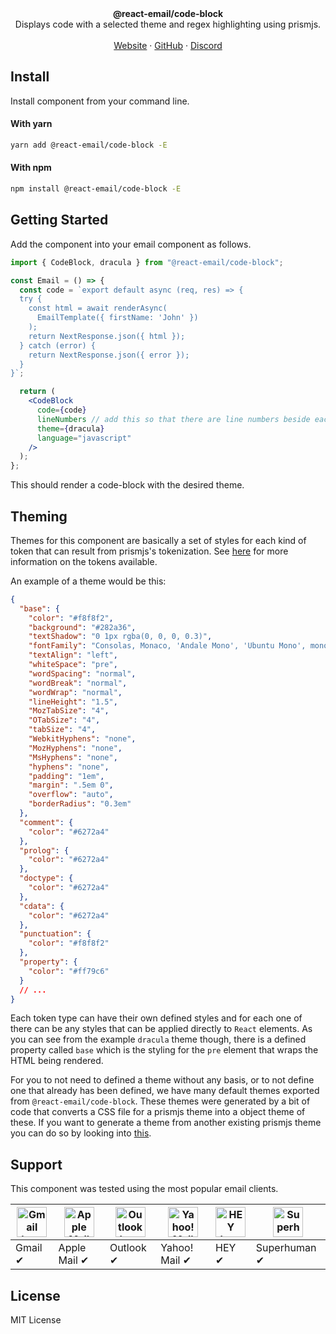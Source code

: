 <div align="center"><strong>@react-email/code-block</strong></div>
<div align="center">Displays code with a selected theme and regex highlighting using prismjs.</div>
<br />
<div align="center">
<a href="https://react.email">Website</a> 
<span> · </span>
<a href="https://github.com/resendlabs/react-email">GitHub</a> 
<span> · </span>
<a href="https://react.email/discord">Discord</a>
</div>

## Install

Install component from your command line.

#### With yarn

```sh
yarn add @react-email/code-block -E
```

#### With npm

```sh
npm install @react-email/code-block -E
```

## Getting Started

Add the component into your email component as follows.

```jsx
import { CodeBlock, dracula } from "@react-email/code-block";

const Email = () => {
  const code = `export default async (req, res) => {
  try {
    const html = await renderAsync(
      EmailTemplate({ firstName: 'John' })
    );
    return NextResponse.json({ html });
  } catch (error) {
    return NextResponse.json({ error });
  }
}`;

  return (
    <CodeBlock
      code={code}
      lineNumbers // add this so that there are line numbers beside each code line
      theme={dracula}
      language="javascript"
    />
  );
};
```

This should render a code-block with the desired theme.

## Theming

Themes for this component are basically a set of styles for each kind of token that can result from prismjs's tokenization. See [here](https://prismjs.com/tokens.html) for more information on the tokens available.

An example of a theme would be this:

```json
{
  "base": {
    "color": "#f8f8f2",
    "background": "#282a36",
    "textShadow": "0 1px rgba(0, 0, 0, 0.3)",
    "fontFamily": "Consolas, Monaco, 'Andale Mono', 'Ubuntu Mono', monospace",
    "textAlign": "left",
    "whiteSpace": "pre",
    "wordSpacing": "normal",
    "wordBreak": "normal",
    "wordWrap": "normal",
    "lineHeight": "1.5",
    "MozTabSize": "4",
    "OTabSize": "4",
    "tabSize": "4",
    "WebkitHyphens": "none",
    "MozHyphens": "none",
    "MsHyphens": "none",
    "hyphens": "none",
    "padding": "1em",
    "margin": ".5em 0",
    "overflow": "auto",
    "borderRadius": "0.3em"
  },
  "comment": {
    "color": "#6272a4"
  },
  "prolog": {
    "color": "#6272a4"
  },
  "doctype": {
    "color": "#6272a4"
  },
  "cdata": {
    "color": "#6272a4"
  },
  "punctuation": {
    "color": "#f8f8f2"
  },
  "property": {
    "color": "#ff79c6"
  }
  // ...
}
```

Each token type can have their own defined styles and for each one of there can be any styles that can be applied directly to `React` elements.
As you can see from the example `dracula` theme though, there is a defined property called `base` which is the styling for the `pre` element that wraps the HTML being rendered.

For you to not need to defined a theme without any basis, or to not define one that already has been defined, we have many default themes exported from `@react-email/code-block`.
These themes were generated by a bit of code that converts a CSS file for a prismjs theme into a object theme of these.
If you want to generate a theme from another existing prismjs theme you can do so by looking into [this](https://github.com/gabrielmfern/from-prismjs-to-react-email-code-block-theme).

## Support

This component was tested using the most popular email clients.

| <img src="https://react.email/static/icons/gmail.svg" width="48px" height="48px" alt="Gmail logo"> | <img src="https://react.email/static/icons/apple-mail.svg" width="48px" height="48px" alt="Apple Mail"> | <img src="https://react.email/static/icons/outlook.svg" width="48px" height="48px" alt="Outlook logo"> | <img src="https://react.email/static/icons/yahoo-mail.svg" width="48px" height="48px" alt="Yahoo! Mail logo"> | <img src="https://react.email/static/icons/hey.svg" width="48px" height="48px" alt="HEY logo"> | <img src="https://react.email/static/icons/superhuman.svg" width="48px" height="48px" alt="Superhuman logo"> |
| -------------------------------------------------------------------------------------------------- | ------------------------------------------------------------------------------------------------------- | ------------------------------------------------------------------------------------------------------ | ------------------------------------------------------------------------------------------------------------- | ---------------------------------------------------------------------------------------------- | ------------------------------------------------------------------------------------------------------------ |
| Gmail ✔                                                                                           | Apple Mail ✔                                                                                           | Outlook ✔                                                                                             | Yahoo! Mail ✔                                                                                                | HEY ✔                                                                                         | Superhuman ✔                                                                                                |

## License

MIT License
